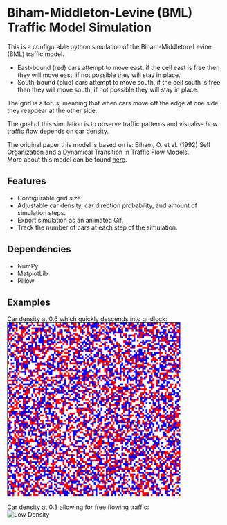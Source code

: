 # Biham-Middleton-Levine (BML) Traffic Model Simulation

This is a configurable python simulation of the Biham-Middleton-Levine (BML) traffic model. <br />

- East-bound (red) cars attempt to move east, if the cell east is free then they will move east, if not possible they will stay in place. <br />
- South-bound (blue) cars attempt to move south, if the cell south is free then they will move south, if not possible they will stay in place. <br />

The grid is a torus, meaning that when cars move off the edge at one side, they reappear at the other side.

The goal of this simulation is to observe traffic patterns and visualise how traffic flow depends on car density.

The original paper this model is based on is: Biham, O. et al. (1992) Self Organization and a Dynamical Transition in Traffic Flow Models. <br />
More about this model can be found [here](https://en.wikipedia.org/wiki/Biham%E2%80%93Middleton%E2%80%93Levine_traffic_model). 

## Features
- Configurable grid size
- Adjustable car density, car direction probability, and amount of simulation steps.
- Export simulation as an animated Gif.
- Track the number of cars at each step of the simulation.

## Dependencies
- NumPy
- MatplotLib
- Pillow

## Examples
Car density at 0.6 which quickly descends into gridlock: <br />
![BML Simulation](./bml_sim.gif)  <br />

Car density at 0.3 allowing for free flowing traffic: <br />
![Low Density](./lowDensity.gif) 
